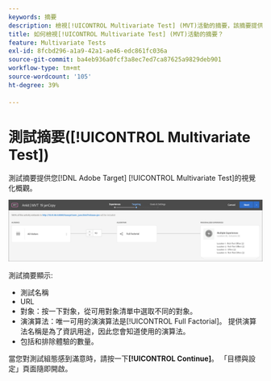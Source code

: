 ```yaml
---
keywords: 摘要
description: 檢視[!UICONTROL Multivariate Test] (MVT)活動的摘要，該摘要提供您 [!DNL Adobe Target]中活動的視覺化概觀。
title: 如何檢視[!UICONTROL Multivariate Test] (MVT)活動的摘要？
feature: Multivariate Tests
exl-id: 8fcbd296-a1a9-42a1-ae46-edc861fc036a
source-git-commit: ba4eb936a0fcf3a8ec7ed7ca87625a9829deb901
workflow-type: tm+mt
source-wordcount: '105'
ht-degree: 39%

---
```


# 測試摘要([!UICONTROL Multivariate Test])

測試摘要提供您[!DNL Adobe Target] [!UICONTROL Multivariate Test]的視覺化概觀。

![測試摘要對話方塊](/help/main/c-activities/c-multivariate-testing/t-create-multivariate-test/assets/summary2new.png)

測試摘要顯示:

* 測試名稱
* URL
* 對象：按一下對象，從可用對象清單中選取不同的對象。
* 演演算法：唯一可用的演演算法是[!UICONTROL Full Factorial]。 提供演算法名稱是為了資訊用途，因此您會知道使用的演算法。
* 包括和排除體驗的數量。

當您對測試組態感到滿意時，請按一下&#x200B;**[!UICONTROL Continue]**。 「目標與設定」頁面隨即開啟。
